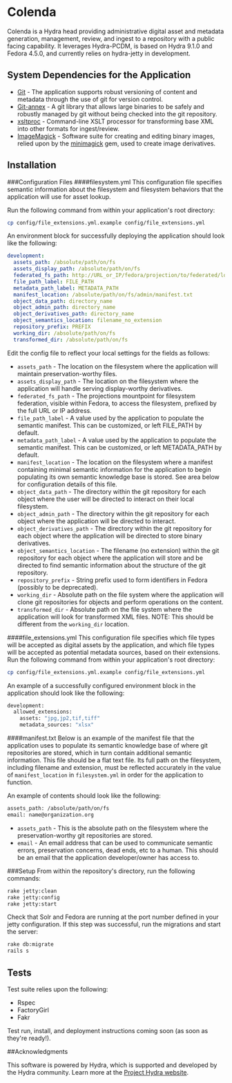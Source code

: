 # Colenda
Colenda is a Hydra head providing administrative digital asset and metadata generation, management, review, and ingest to a repository with a public facing capability.  It leverages Hydra-PCDM, is based on Hydra 9.1.0 and Fedora 4.5.0, and currently relies on hydra-jetty in development.  

## System Dependencies for the Application
* [Git](https://git-scm.com/) - The application supports robust versioning of content and metadata through the use of git for version control.
* [Git-annex](git-annex.branchable.com) - A git library that allows large binaries to be safely and robustly managed by git without being checked into the git repository.
* [xsltproc](http://xmlsoft.org/XSLT/xsltproc.html) - Command-line XSLT processor for transforming base XML into other formats for ingest/review.
* [ImageMagick](http://www.imagemagick.org/script/index.php) - Software suite for creating and editing binary images, relied upon by the [minimagick](https://github.com/minimagick/minimagick) gem, used to create image derivatives.

## Installation
###Configuration Files
####filesystem.yml
This configuration file specifies semantic information about the filesystem and filesystem behaviors that the application will use for asset lookup.

Run the following command from within your application's root directory:
```bash
cp config/file_extensions.yml.example config/file_extensions.yml
```
An environment block for successfully deploying the application should look like the following:
```yaml
development:
  assets_path: /absolute/path/on/fs
  assets_display_path: /absolute/path/on/fs
  federated_fs_path: http://URL_or_IP/fedora/projection/to/federated/location
  file_path_label: FILE_PATH
  metadata_path_label: METADATA_PATH
  manifest_location: /absolute/path/on/fs/admin/manifest.txt
  object_data_path: directory_name
  object_admin_path: directory_name
  object_derivatives_path: directory_name
  object_semantics_location: filename_no_extension
  repository_prefix: PREFIX
  working_dir: /absolute/path/on/fs
  transformed_dir: /absolute/path/on/fs
```

Edit the config file to reflect your local settings for the fields as follows:  
* `assets_path` - The location on the filesystem where the application will maintain preservation-worthy files.
* `assets_display_path` - The location on the filesystem where the application will handle serving display-worthy derivatives.
* `federated_fs_path` - The projections mountpoint for filesystem federation, visible within Fedora, to access the filesystem, prefixed by the full URL or IP address.
* `file_path_label` - A value used by the application to populate the semantic manifest.  This can be customized, or left FILE_PATH by default.
* `metadata_path_label` - A value used by the application to populate the semantic manifest.  This can be customized, or left METADATA_PATH by default.
* `manifest_location` - The location on the filesystem where a manifest containing minimal semantic information for the application to begin populating its own semantic knowledge base is stored.  See area below for configuration details of this file.
* `object_data_path` - The directory within the git repository for each object where the user will be directed to interact on their local filesystem.
* `object_admin_path` - The directory within the git repository for each object where the application will be directed to interact.
* `object_derivatives_path` - The directory within the git repository for each object where the application will be directed to store binary derivatives.
* `object_semantics_location` - The filename (no extension) within the git repository for each object where the application will store and be directed to find semantic information about the structure of the git repository.
* `repository_prefix` - String prefix used to form identifiers in Fedora (possibly to be deprecated).
* `working_dir` - Absolute path on the file system where the application will clone git repositories for objects and perform operations on the content.
* `transformed_dir` - Absolute path on the file system where the application will look for transformed XML files.  NOTE: This should be different from the `working_dir` location.

####file_extensions.yml
This configuration file specifies which file types will be accepted as digital assets by the application, and which file types will be accepted as potential metadata sources, based on their extensions.
Run the following command from within your application's root directory:
```bash
cp config/file_extensions.yml.example config/file_extensions.yml
```

An example of a successfully configured environment block in the application should look like the following:

```bash
development:
  allowed_extensions:
    assets: "jpg,jp2,tif,tiff"
    metadata_sources: "xlsx"
```

####manifest.txt
Below is an example of the manifest file that the application uses to populate its semantic knowledge base of where git repositories are stored, which in turn contain additional semantic information.  This file should be a flat text file.  Its full path on the filesystem, including filename and extension, must be reflected accurately in the value of `manifest_location` in `filesystem.yml` in order for the application to function.

An example of contents should look like the following:
```bash
assets_path: /absolute/path/on/fs
email: name@organization.org
```

* `assets_path` - This is the absolute path on the filesystem where the preservation-worthy git repositories are stored.  
* `email` - An email address that can be used to communicate semantic errors, preservation concerns, dead ends, etc to a human.  This should be an email that the application developer/owner has access to.

###Setup
From within the repository's directory, run the following commands:
```bash
rake jetty:clean
rake jetty:config
rake jetty:start
```
Check that Solr and Fedora are running at the port number defined in your jetty configuration.  If this step was successful, run the migrations and start the server:
```bash
rake db:migrate
rails s
```
## Tests
Test suite relies upon the following:
* Rspec
* FactoryGirl
* Fakr

Test run, install, and deployment instructions coming soon (as soon as they're ready!).

##Acknowledgments

This software is powered by Hydra, which is supported and developed by the Hydra community. Learn more at the [Project Hydra website](http://projecthydra.org/).
